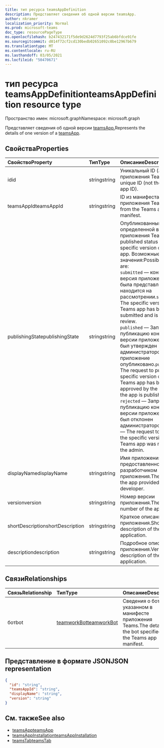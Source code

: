 ```yaml
---
title: тип ресурса teamsAppDefinition
description: Представляет сведения об одной версии teamsApp.
author: nkramer
localization_priority: Normal
ms.prod: microsoft-teams
doc_type: resourcePageType
ms.openlocfilehash: b247432171f5de9d2624d7793f25ab6bfdce91fe
ms.sourcegitcommit: d014f72cf2cd130bedb02651092c0be12967b679
ms.translationtype: MT
ms.contentlocale: ru-RU
ms.lasthandoff: 03/05/2021
ms.locfileid: "50470671"
---
```

# <a name="teamsappdefinition-resource-type"></a><span data-ttu-id="7f9a0-103">тип ресурса teamsAppDefinition</span><span class="sxs-lookup"><span data-stu-id="7f9a0-103">teamsAppDefinition resource type</span></span>

<span data-ttu-id="7f9a0-104">Пространство имен: microsoft.graph</span><span class="sxs-lookup"><span data-stu-id="7f9a0-104">Namespace: microsoft.graph</span></span>

<span data-ttu-id="7f9a0-105">Представляет сведения об одной версии [teamsApp.](teamsapp.md)</span><span class="sxs-lookup"><span data-stu-id="7f9a0-105">Represents the details of one version of a [teamsApp](teamsapp.md).</span></span>

## <a name="properties"></a><span data-ttu-id="7f9a0-106">Свойства</span><span class="sxs-lookup"><span data-stu-id="7f9a0-106">Properties</span></span>

| <span data-ttu-id="7f9a0-107">Свойство</span><span class="sxs-lookup"><span data-stu-id="7f9a0-107">Property</span></span>            | <span data-ttu-id="7f9a0-108">Тип</span><span class="sxs-lookup"><span data-stu-id="7f9a0-108">Type</span></span>     | <span data-ttu-id="7f9a0-109">Описание</span><span class="sxs-lookup"><span data-stu-id="7f9a0-109">Description</span></span> |
|:------------------- |:-------- |:----------- |
| <span data-ttu-id="7f9a0-110">id</span><span class="sxs-lookup"><span data-stu-id="7f9a0-110">id</span></span>                  | <span data-ttu-id="7f9a0-111">string</span><span class="sxs-lookup"><span data-stu-id="7f9a0-111">string</span></span>   | <span data-ttu-id="7f9a0-112">Уникальный ID (а не ID приложения Teams).</span><span class="sxs-lookup"><span data-stu-id="7f9a0-112">A unique ID (not the Teams app ID).</span></span> |
| <span data-ttu-id="7f9a0-113">teamsAppId</span><span class="sxs-lookup"><span data-stu-id="7f9a0-113">teamsAppId</span></span>          | <span data-ttu-id="7f9a0-114">string</span><span class="sxs-lookup"><span data-stu-id="7f9a0-114">string</span></span>   | <span data-ttu-id="7f9a0-115">ID из манифеста приложения Teams.</span><span class="sxs-lookup"><span data-stu-id="7f9a0-115">The ID from the Teams app manifest.</span></span> |
| <span data-ttu-id="7f9a0-116">publishingState</span><span class="sxs-lookup"><span data-stu-id="7f9a0-116">publishingState</span></span>| <span data-ttu-id="7f9a0-117">string</span><span class="sxs-lookup"><span data-stu-id="7f9a0-117">string</span></span>|<span data-ttu-id="7f9a0-118">Опубликованный статус определенной версии приложения Teams.</span><span class="sxs-lookup"><span data-stu-id="7f9a0-118">The published status of a specific version of a Teams app.</span></span> <span data-ttu-id="7f9a0-119">Возможные значения:</span><span class="sxs-lookup"><span data-stu-id="7f9a0-119">Possible values are:</span></span></br><span data-ttu-id="7f9a0-120">`submitted` — конкретная версия приложения Teams была представлена и находится на рассмотрении.</span><span class="sxs-lookup"><span data-stu-id="7f9a0-120">`submitted` — The specific version of the Teams app has been submitted and is under review.</span></span> </br><span data-ttu-id="7f9a0-121">`published`  — Запрос на публикацию конкретной версии приложения Teams был утвержден администратором и приложение опубликовано.</span><span class="sxs-lookup"><span data-stu-id="7f9a0-121">`published`  — The request to publish the specific version of the Teams app has been approved by the admin and the app is published.</span></span> </br> <span data-ttu-id="7f9a0-122">`rejected` — Запрос на публикацию конкретной версии приложения Teams был отклонен администратором.</span><span class="sxs-lookup"><span data-stu-id="7f9a0-122">`rejected` — The request to publish the specific version of the Teams app was rejected by the admin.</span></span> |
| <span data-ttu-id="7f9a0-123">displayName</span><span class="sxs-lookup"><span data-stu-id="7f9a0-123">displayName</span></span>         | <span data-ttu-id="7f9a0-124">string</span><span class="sxs-lookup"><span data-stu-id="7f9a0-124">string</span></span>   | <span data-ttu-id="7f9a0-125">Имя приложения, предоставленного разработчиком приложения.</span><span class="sxs-lookup"><span data-stu-id="7f9a0-125">The name of the app provided by the app developer.</span></span> |
| <span data-ttu-id="7f9a0-126">version</span><span class="sxs-lookup"><span data-stu-id="7f9a0-126">version</span></span>             | <span data-ttu-id="7f9a0-127">string</span><span class="sxs-lookup"><span data-stu-id="7f9a0-127">string</span></span>   | <span data-ttu-id="7f9a0-128">Номер версии приложения.</span><span class="sxs-lookup"><span data-stu-id="7f9a0-128">The version number of the application.</span></span> |
| <span data-ttu-id="7f9a0-129">shortDescription</span><span class="sxs-lookup"><span data-stu-id="7f9a0-129">shortDescription</span></span>    | <span data-ttu-id="7f9a0-130">string</span><span class="sxs-lookup"><span data-stu-id="7f9a0-130">string</span></span>   | <span data-ttu-id="7f9a0-131">Краткое описание приложения.</span><span class="sxs-lookup"><span data-stu-id="7f9a0-131">Short description of the application.</span></span> |
| <span data-ttu-id="7f9a0-132">description</span><span class="sxs-lookup"><span data-stu-id="7f9a0-132">description</span></span>         | <span data-ttu-id="7f9a0-133">string</span><span class="sxs-lookup"><span data-stu-id="7f9a0-133">string</span></span>   | <span data-ttu-id="7f9a0-134">Подробное описание приложения.</span><span class="sxs-lookup"><span data-stu-id="7f9a0-134">Verbose description of the application.</span></span> |

## <a name="relationships"></a><span data-ttu-id="7f9a0-135">Связи</span><span class="sxs-lookup"><span data-stu-id="7f9a0-135">Relationships</span></span>

| <span data-ttu-id="7f9a0-136">Связь</span><span class="sxs-lookup"><span data-stu-id="7f9a0-136">Relationship</span></span> | <span data-ttu-id="7f9a0-137">Тип</span><span class="sxs-lookup"><span data-stu-id="7f9a0-137">Type</span></span>   | <span data-ttu-id="7f9a0-138">Описание</span><span class="sxs-lookup"><span data-stu-id="7f9a0-138">Description</span></span> |
|:---------------|:--------|:----------|
|<span data-ttu-id="7f9a0-139">бот</span><span class="sxs-lookup"><span data-stu-id="7f9a0-139">bot</span></span>|[<span data-ttu-id="7f9a0-140">teamworkBot</span><span class="sxs-lookup"><span data-stu-id="7f9a0-140">teamworkBot</span></span>](teamworkbot.md) | <span data-ttu-id="7f9a0-141">Сведения о боте, указанном в манифесте приложения Teams.</span><span class="sxs-lookup"><span data-stu-id="7f9a0-141">The details of the bot specified in the Teams app manifest.</span></span> |

## <a name="json-representation"></a><span data-ttu-id="7f9a0-142">Представление в формате JSON</span><span class="sxs-lookup"><span data-stu-id="7f9a0-142">JSON representation</span></span>

<!-- {
  "blockType": "resource",
  "@odata.type": "microsoft.graph.teamsAppDefinition",
  "baseType": "microsoft.graph.entity"
}-->

```json
{
  "id": "string",
  "teamsAppId": "string",
  "displayName": "string",
  "version": "string"
}
```

## <a name="see-also"></a><span data-ttu-id="7f9a0-143">См. также</span><span class="sxs-lookup"><span data-stu-id="7f9a0-143">See also</span></span>

- [<span data-ttu-id="7f9a0-144">teamsApp</span><span class="sxs-lookup"><span data-stu-id="7f9a0-144">teamsApp</span></span>](teamsapp.md)
- [<span data-ttu-id="7f9a0-145">teamsAppInstallation</span><span class="sxs-lookup"><span data-stu-id="7f9a0-145">teamsAppInstallation</span></span>](teamsappinstallation.md)
- [<span data-ttu-id="7f9a0-146">teamsTab</span><span class="sxs-lookup"><span data-stu-id="7f9a0-146">teamsTab</span></span>](../resources/teamstab.md)

<!-- uuid: 8fcb5dbc-d5aa-4681-8e31-b001d5168d79
2015-10-25 14:57:30 UTC -->
<!-- {
  "type": "#page.annotation",
  "description": "teamsApp resource",
  "keywords": "",
  "section": "documentation",
  "tocPath": ""
}-->


